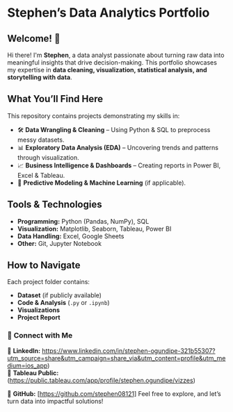 # **Stephen’s Data Analytics Portfolio**  
## **Welcome! 👋**  
Hi there! I'm **Stephen**, a data analyst passionate about turning raw data into meaningful insights that drive decision-making. This portfolio showcases my expertise in **data cleaning, visualization, statistical analysis, and storytelling with data**.

## **What You’ll Find Here**  
This repository contains projects demonstrating my skills in:
- 🛠 **Data Wrangling & Cleaning** – Using Python & SQL to preprocess messy datasets.  
- 📊 **Exploratory Data Analysis (EDA)** – Uncovering trends and patterns through visualization.  
- 📈 **Business Intelligence & Dashboards** – Creating reports in Power BI, Excel & Tableau.  
- 🤖 **Predictive Modeling & Machine Learning** (if applicable).  

## **Tools & Technologies**  
- **Programming:** Python (Pandas, NumPy), SQL  
- **Visualization:** Matplotlib, Seaborn, Tableau, Power BI  
- **Data Handling:** Excel, Google Sheets  
- **Other:** Git, Jupyter Notebook  

## **How to Navigate**  
Each project folder contains:
- **Dataset** (if publicly available)  
- **Code & Analysis** (`.py` or `.ipynb`)  
- **Visualizations**  
- **Project Report**  

### 🚀 **Connect with Me**  
📌 **LinkedIn:** https://www.linkedin.com/in/stephen-ogundipe-321b55307?utm_source=share&utm_campaign=share_via&utm_content=profile&utm_medium=ios_app)  
📌 **Tableau Public:** (https://public.tableau.com/app/profile/stephen.ogundipe/vizzes)
  
📌 **GitHub:** [https://github.com/stephen08121]
Feel free to explore, and let’s turn data into impactful solutions!  


<!---
stephen08121/stephen08121 is a ✨ special ✨ repository because its `README.md` (this file) appears on your GitHub profile.
You can click the Preview link to take a look at your changes.
--->
